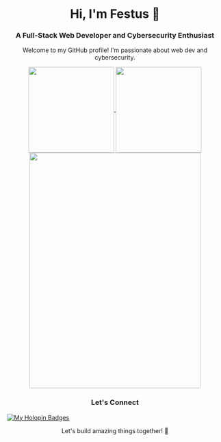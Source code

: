 <h1 align="center">Hi, I'm Festus 👋</h1>
<h3 align="center">A Full-Stack Web Developer and Cybersecurity Enthusiast</h3>

<p align="center">Welcome to my GitHub profile! I'm passionate about web dev and cybersecurity.</p>


<p align="center">
  <a href="https://github.com/f-e-s-t-u-s">
    <img height=200 margin=20 align="center" src="https://github-readme-stats.vercel.app/api?username=f-e-s-t-u-s&show_icons=true&theme=radical" />
  </a>
  <a href="https://github.com/f-e-s-t-u-s">
    <img height=200 margin=20 align="center" src="https://github-readme-stats.vercel.app/api/top-langs/?username=f-e-s-t-u-s&layout=compact&langs_count=8&card_width=320" />
  </a>
  <a href="https://github.com/f-e-s-t-u-s">
    <img height=550 width=400 margin=20 align="center" src="https://github-readme-stats.vercel.app/api/wakatime?username=festus" />
  </a>
</p>

<h3 align="center">Let's Connect</h3>

[![My Holopin Badges](https://holopin.me/festus)](https://holopin.io/@festus)


<p align="center">Let's build amazing things together! 🚀</p>


